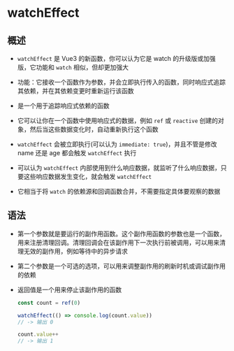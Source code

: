 # watchEffect

## 概述

+ `watchEffect` 是 Vue3 的新函数，你可以认为它是 watch 的升级版或加强版，它功能和 `watch` 相似，但却更加强大

+ 功能：它接收一个函数作为参数，并会立即执行传入的函数，同时响应式追踪其依赖，并在其依赖变更时重新运行该函数

+ 是一个用于追踪响应式依赖的函数
+ 它可以让你在一个函数中使用响应式的数据，例如 `ref` 或 `reactive` 创建的对象，然后当这些数据变化时，自动重新执行这个函数

+ `watchEffect` 会被立即执行(可以认为 `immediate: true`)，并且不管是修改 name 还是 age 都会触发 `watchEffect` 执行

+ 可以认为 `watchEffect` 内部使用到什么响应数据，就监听了什么响应数据，只要这些响应数据发生变化，就会触发 `watchEffect`

+ 它相当于将 `watch` 的依赖源和回调函数合并，不需要指定具体要观察的数据

## 语法

+ 第一个参数就是要运行的副作用函数。这个副作用函数的参数也是一个函数，用来注册清理回调。清理回调会在该副作用下一次执行前被调用，可以用来清理无效的副作用，例如等待中的异步请求

+ 第二个参数是一个可选的选项，可以用来调整副作用的刷新时机或调试副作用的依赖

+ 返回值是一个用来停止该副作用的函数

  ```js
  const count = ref(0)

  watchEffect(() => console.log(count.value))
  // -> 输出 0

  count.value++
  // -> 输出 1
  ```
